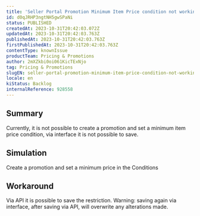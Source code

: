 ```yaml
---
title: 'Seller Portal Promotion Minimum Item Price condition not working as expected'
id: d0qJRHP3ngtNH5gwSPaNi
status: PUBLISHED
createdAt: 2023-10-31T20:42:03.072Z
updatedAt: 2023-10-31T20:42:03.763Z
publishedAt: 2023-10-31T20:42:03.763Z
firstPublishedAt: 2023-10-31T20:42:03.763Z
contentType: knownIssue
productTeam: Pricing & Promotions
author: 2mXZkbi0oi061KicTExNjo
tag: Pricing & Promotions
slugEN: seller-portal-promotion-minimum-item-price-condition-not-working-as-expected
locale: en
kiStatus: Backlog
internalReference: 928558
---
```


## Summary



Currently, it is not possible to create a promotion and set a minimum item price condition, via interface it is not possible to save.


##

## Simulation



Create a promotion and set a minimum price in the Conditions


##

## Workaround



Via API it is possible to save the restriction.
Warning: saving again via interface, after saving via API, will overwrite any alterations made.





